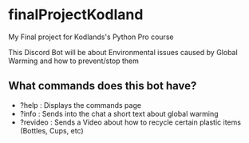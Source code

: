 # finalProjectKodland
My Final project for Kodlands's Python Pro course

This Discord Bot will be about Environmental issues caused by Global Warming and how to prevent/stop them

## What commands does this bot have?

- ?help : Displays the commands page
- ?info : Sends into the chat a short text about global warming
- ?revideo : Sends a Video about how to recycle certain plastic items (Bottles, Cups, etc)
